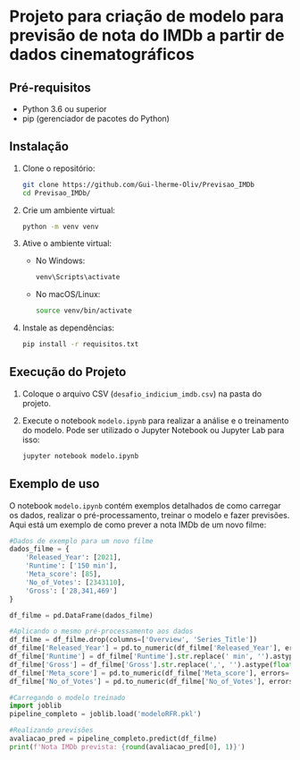 # Projeto para criação de modelo para previsão de nota do IMDb a partir de dados cinematográficos

## Pré-requisitos
- Python 3.6 ou superior
- pip (gerenciador de pacotes do Python)

## Instalação
1. Clone o repositório:
    ```sh
    git clone https://github.com/Gui-lherme-Oliv/Previsao_IMDb
    cd Previsao_IMDb/
    ```

2. Crie um ambiente virtual:
    ```sh
    python -m venv venv
    ```

3. Ative o ambiente virtual:

    - No Windows:
        ```sh
        venv\Scripts\activate
        ```

    - No macOS/Linux:
        ```sh
        source venv/bin/activate
        ```

4. Instale as dependências:
    ```sh
    pip install -r requisitos.txt
    ```

## Execução do Projeto
1. Coloque o arquivo CSV (`desafio_indicium_imdb.csv`) na pasta do projeto.

2. Execute o notebook `modelo.ipynb` para realizar a análise e o treinamento do modelo. Pode ser utilizado o Jupyter Notebook ou Jupyter Lab para isso:
    ```sh
    jupyter notebook modelo.ipynb
    ```

## Exemplo de uso
O notebook `modelo.ipynb` contém exemplos detalhados de como carregar os dados, realizar o pré-processamento, treinar o modelo e fazer previsões. Aqui está um exemplo de como prever a nota IMDb de um novo filme:

```python
#Dados de exemplo para um novo filme
dados_filme = {
    'Released_Year': [2021],
    'Runtime': ['150 min'],
    'Meta_score': [85],
    'No_of_Votes': [2343110],
    'Gross': ['28,341,469']
}

df_filme = pd.DataFrame(dados_filme)

#Aplicando o mesmo pré-processamento aos dados
df_filme = df_filme.drop(columns=['Overview', 'Series_Title'])
df_filme['Released_Year'] = pd.to_numeric(df_filme['Released_Year'], errors='coerce')
df_filme['Runtime'] = df_filme['Runtime'].str.replace(' min', '').astype(float)
df_filme['Gross'] = df_filme['Gross'].str.replace(',', '').astype(float)
df_filme['Meta_score'] = pd.to_numeric(df_filme['Meta_score'], errors='coerce')
df_filme['No_of_Votes'] = pd.to_numeric(df_filme['No_of_Votes'], errors='coerce')

#Carregando o modelo treinado
import joblib
pipeline_completo = joblib.load('modeloRFR.pkl')

#Realizando previsões
avaliacao_pred = pipeline_completo.predict(df_filme)
print(f'Nota IMDb prevista: {round(avaliacao_pred[0], 1)}')
